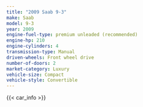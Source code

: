 ```yaml
---
title: "2009 Saab 9-3"
make: Saab
model: 9-3
year: 2009
engine-fuel-type: premium unleaded (recommended)
engine-hp: 210
engine-cylinders: 4
transmission-type: Manual
driven-wheels: Front wheel drive
number-of-doors: 2
market-category: Luxury
vehicle-size: Compact
vehicle-style: Convertible
---
```


{{< car_info >}}
